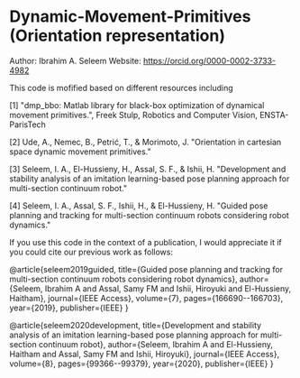 # Dynamic-Movement-Primitives (Orientation representation)
 Author:  Ibrahim A. Seleem
 Website: https://orcid.org/0000-0002-3733-4982

 This code is mofified based on different resources including

[1] "dmp_bbo: Matlab library for black-box optimization of dynamical movement primitives.", Freek Stulp, Robotics and Computer Vision, ENSTA-ParisTech

[2] Ude, A., Nemec, B., Petrić, T., & Morimoto, J. "Orientation in cartesian space dynamic movement primitives."

[3] Seleem, I. A., El-Hussieny, H., Assal, S. F., & Ishii, H. "Development and stability analysis of an imitation learning-based pose planning approach for multi-section continuum robot."

[4] Seleem, I. A., Assal, S. F., Ishii, H., & El-Hussieny, H. "Guided pose planning and tracking for multi-section continuum robots considering robot dynamics."

 If you use this code in the context of a publication, I would appreciate 
 it if you could cite our previous work as follows:


 @article{seleem2019guided,
   title={Guided pose planning and tracking for multi-section continuum robots considering robot dynamics},
   author={Seleem, Ibrahim A and Assal, Samy FM and Ishii, Hiroyuki and El-Hussieny, Haitham},
   journal={IEEE Access},
      volume={7},
      pages={166690--166703},
      year={2019},
   publisher={IEEE}
 }

 @article{seleem2020development,
   title={Development and stability analysis of an imitation learning-based pose planning approach for multi-section continuum robot},
   author={Seleem, Ibrahim A and El-Hussieny, Haitham and Assal, Samy FM and Ishii, Hiroyuki},
      journal={IEEE Access},
      volume={8},
      pages={99366--99379},
      year={2020},
      publisher={IEEE}
 }
